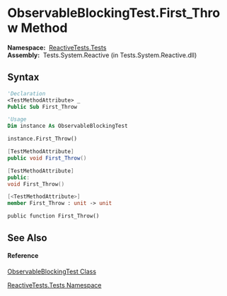 # ObservableBlockingTest.First\_Throw Method

**Namespace:**  [ReactiveTests.Tests](ReactiveTests.Tests\ReactiveTests.Tests.md)  
**Assembly:**  Tests.System.Reactive (in Tests.System.Reactive.dll)

## Syntax

```vb
'Declaration
<TestMethodAttribute> _
Public Sub First_Throw
```

```vb
'Usage
Dim instance As ObservableBlockingTest

instance.First_Throw()
```

```csharp
[TestMethodAttribute]
public void First_Throw()
```

```c++
[TestMethodAttribute]
public:
void First_Throw()
```

```fsharp
[<TestMethodAttribute>]
member First_Throw : unit -> unit 
```

```jscript
public function First_Throw()
```

## See Also

#### Reference

[ObservableBlockingTest Class](ObservableBlockingTest\ObservableBlockingTest.md)

[ReactiveTests.Tests Namespace](ReactiveTests.Tests\ReactiveTests.Tests.md)




